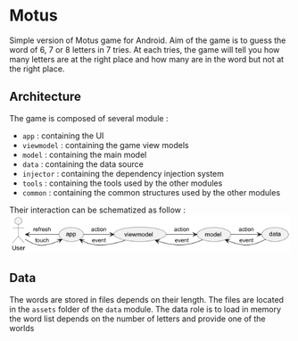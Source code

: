 # Motus

Simple version of Motus game for Android.
Aim of the game is to guess the word of 6, 7 or 8 letters in 7 tries.
At each tries, the game will tell you how many letters are at the right place and how many are in
the word but not at the right place.

## Architecture

The game is composed of several module :

- `app` : containing the UI
- `viewmodel` : containing the game view models
- `model` : containing the main model
- `data` : containing the data source
- `injector` : containing the dependency injection system
- `tools` : containing the tools used by the other modules
- `common` : containing the common structures used by the other modules

Their interaction can be schematized as follow :
![Interaction between modules](doc/ModulesInteraction.png)

## Data

The words are stored in files depends on their length.
The files are located in the `assets` folder of the `data` module.
The data role is to load in memory the word list depends on the number of letters and provide one of
the worlds
